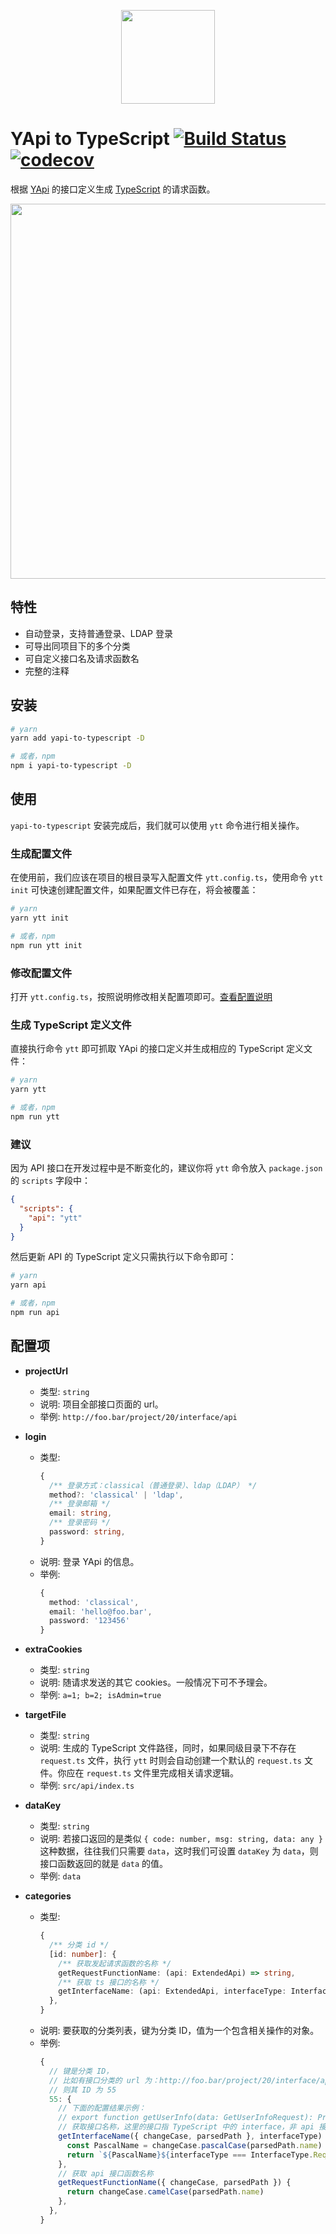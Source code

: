 <p align="center">
  <img src="https://raw.githubusercontent.com/fjc0k/yapi-to-typescript/master/assets/logo.png" width="150" />
</p>


# YApi to TypeScript [![Build Status](https://travis-ci.org/fjc0k/yapi-to-typescript.svg?branch=master)](https://travis-ci.org/fjc0k/yapi-to-typescript) [![codecov](https://codecov.io/gh/fjc0k/yapi-to-typescript/branch/master/graph/badge.svg)](https://codecov.io/gh/fjc0k/yapi-to-typescript)

根据 [YApi](https://github.com/YMFE/yapi) 的接口定义生成 [TypeScript](https://github.com/Microsoft/TypeScript) 的请求函数。

<img src="https://raw.githubusercontent.com/fjc0k/yapi-to-typescript/master/assets/preview.png" width="600" />


## 特性

- 自动登录，支持普通登录、LDAP 登录
- 可导出同项目下的多个分类
- 可自定义接口名及请求函数名
- 完整的注释

## 安装

```bash
# yarn
yarn add yapi-to-typescript -D

# 或者，npm
npm i yapi-to-typescript -D
```

## 使用

`yapi-to-typescript` 安装完成后，我们就可以使用 `ytt` 命令进行相关操作。

### 生成配置文件

在使用前，我们应该在项目的根目录写入配置文件 `ytt.config.ts`，使用命令 `ytt init` 可快速创建配置文件，如果配置文件已存在，将会被覆盖：

```bash
# yarn
yarn ytt init

# 或者，npm
npm run ytt init
```

### 修改配置文件

打开 `ytt.config.ts`，按照说明修改相关配置项即可。[查看配置说明](#配置项)

### 生成 TypeScript 定义文件

直接执行命令 `ytt` 即可抓取 YApi 的接口定义并生成相应的 TypeScript 定义文件：

```bash
# yarn
yarn ytt

# 或者，npm
npm run ytt
```

### 建议

因为 API 接口在开发过程中是不断变化的，建议你将 `ytt` 命令放入 `package.json` 的 `scripts` 字段中：

```json
{
  "scripts": {
    "api": "ytt"
  }
}
```

然后更新 API 的 TypeScript 定义只需执行以下命令即可：

```bash
# yarn
yarn api

# 或者，npm
npm run api
```


## 配置项

- **projectUrl**
  - 类型: `string`
  - 说明: 项目全部接口页面的 url。
  - 举例: `http://foo.bar/project/20/interface/api`

- **login**
  - 类型:
    ```ts
    {
      /** 登录方式：classical（普通登录）、ldap（LDAP） */
      method?: 'classical' | 'ldap',
      /** 登录邮箱 */
      email: string,
      /** 登录密码 */
      password: string,
    }
    ```
  - 说明: 登录 YApi 的信息。
  - 举例:
    ```ts
    {
      method: 'classical',
      email: 'hello@foo.bar',
      password: '123456'
    }
    ```

- **extraCookies**
  - 类型: `string`
  - 说明: 随请求发送的其它 cookies。一般情况下可不予理会。
  - 举例: `a=1; b=2; isAdmin=true`

- **targetFile**
  - 类型: `string`
  - 说明: 生成的 TypeScript 文件路径，同时，如果同级目录下不存在 `request.ts` 文件，执行 `ytt` 时则会自动创建一个默认的 `request.ts` 文件。你应在 `request.ts` 文件里完成相关请求逻辑。
  - 举例: `src/api/index.ts`

- **dataKey**
  - 类型: `string`
  - 说明: 若接口返回的是类似 `{ code: number, msg: string, data: any }` 这种数据，往往我们只需要 `data`，这时我们可设置 `dataKey` 为 `data`，则接口函数返回的就是 `data` 的值。
  - 举例: `data`

- **categories**
  - 类型:
    ```ts
    {
      /** 分类 id */
      [id: number]: {
        /** 获取发起请求函数的名称 */
        getRequestFunctionName: (api: ExtendedApi) => string,
        /** 获取 ts 接口的名称 */
        getInterfaceName: (api: ExtendedApi, interfaceType: InterfaceType) => string,
      },
    }
    ```
  - 说明: 要获取的分类列表，键为分类 ID，值为一个包含相关操作的对象。
  - 举例:
    ```ts
    {
      // 键是分类 ID，
      // 比如有接口分类的 url 为：http://foo.bar/project/20/interface/api/cat_55，
      // 则其 ID 为 55
      55: {
        // 下面的配置结果示例：
        // export function getUserInfo(data: GetUserInfoRequest): Promise<GetUserInfoResponse> { ... }
        // 获取接口名称，这里的接口指 TypeScript 中的 interface，非 api 接口
        getInterfaceName({ changeCase, parsedPath }, interfaceType) {
          const PascalName = changeCase.pascalCase(parsedPath.name)
          return `${PascalName}${interfaceType === InterfaceType.Request ? 'Request' : 'Response'}`
        },
        // 获取 api 接口函数名称
        getRequestFunctionName({ changeCase, parsedPath }) {
          return changeCase.camelCase(parsedPath.name)
        },
      },
    }
    ```
